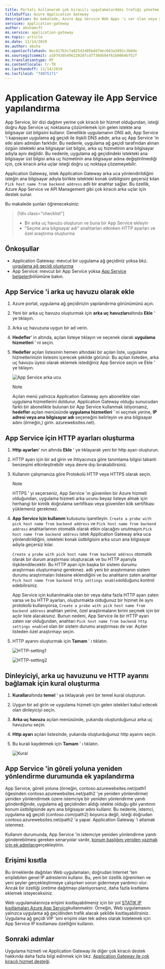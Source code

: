 ```yaml
---
title: Portalı kullanarak çok kiracılı uygulamalardaki trafiği yönetme
titleSuffix: Azure Application Gateway
description: Bu makalede, Azure App Service Web Apps 'i var olan veya yeni bir uygulama ağ geçidinde arka uç havuzunda üye olarak yapılandırma hakkında rehberlik sunulmaktadır.
services: application-gateway
author: abshamsft
ms.service: application-gateway
ms.topic: article
ms.date: 11/14/2019
ms.author: absha
ms.openlocfilehash: 0ec417b3c7a025d2d05bdd74ec683a2891c3b0de
ms.sourcegitcommit: a107430549622028fcd7730db84f61b0064bf52f
ms.translationtype: MT
ms.contentlocale: tr-TR
ms.lasthandoff: 11/14/2019
ms.locfileid: "74075171"
---
```

# <a name="configure-app-service-with-application-gateway"></a>Application Gateway ile App Service yapılandırma

App Service, bir dizi dağıtım yerine çok kiracılı bir hizmet olduğundan, isteği doğru App Service uç noktasına çözümlemek için gelen istekte ana bilgisayar üst bilgisini kullanır. Genellikle uygulamanın DNS adı, App Service 'i kapsayan uygulama ağ geçidi ile ilişkili DNS adıdır, arka uç App Service 'in etki alanı adından farklıdır. Bu nedenle, uygulama ağ geçidi tarafından alınan özgün istekteki ana bilgisayar üst bilgisi, arka uç hizmetinin ana bilgisayar adıyla aynı değildir. Bu nedenle, uygulama ağ geçidindeki istekteki ana bilgisayar üst bilgisi arka uç hizmetinin ana bilgisayar adına değiştirilmediği için, çok kiracılı arka uçlar isteği doğru uç noktaya çözemeyebilir.

Application Gateway, istek Application Gateway arka uca yönlendirildiğini isteğin ana bilgisayar adıyla birlikte istekteki konak üstbilgisini geçersiz kılan `Pick host name from backend address` adlı bir anahtar sağlar. Bu özellik, Azure App Service ve API Management gibi çok kiracılı arka uçlar için destek sunar. 

Bu makalede şunları öğreneceksiniz:

> [!div class="checklist"]
>
> - Bir arka uç havuzu oluşturun ve buna bir App Service ekleyin
> - "Seçme ana bilgisayar adı" anahtarları etkinken HTTP ayarları ve özel araştırma oluşturma

## <a name="prerequisites"></a>Önkoşullar

- Application Gateway: mevcut bir uygulama ağ geçidiniz yoksa bkz. [uygulama ağ geçidi oluşturma](https://docs.microsoft.com/azure/application-gateway/quick-create-portal)
- App Service: mevcut bir App Service yoksa [App Service belgeleri](https://docs.microsoft.com/azure/app-service/)bölümüne bakın.

## <a name="add-app-service-as-backend-pool"></a>App Service 'i arka uç havuzu olarak ekle

1. Azure portal, uygulama ağ geçidinizin yapılandırma görünümünü açın.

2. Yeni bir arka uç havuzu oluşturmak için **arka uç havuzları**altında **Ekle** ' ye tıklayın.

3. Arka uç havuzuna uygun bir ad verin. 

4. **Hedefler**' in altında, açılan listeye tıklayın ve seçenek olarak **uygulama hizmetleri** ' ni seçin.

5. **Hedefler** açılan listesinin hemen altındaki bir açılan liste, uygulama hizmetlerinizin listesini içerecek şekilde görünür. Bu açılan listeden, arka uç havuzu üyesi olarak eklemek istediğiniz App Service seçin ve Ekle ' ye tıklayın.

   ![App Service arka ucu](./media/configure-web-app-portal/backendpool.png)
   
   > [!NOTE]
   > Açılan menü yalnızca Application Gateway aynı abonelikte olan uygulama hizmetlerini doldurur. Application Gateway olduğu sunucudan farklı bir abonelikte bulunan bir App Service kullanmak istiyorsanız, **hedefler** açılan menüsünde **uygulama hizmetleri** ' ni seçmek yerine, **IP adresi veya ana bilgisayar adı** seçeneğini belirleyin ve ana bilgisayar adını (örneğin,) girin. azurewebsites.net).

## <a name="create-http-settings-for-app-service"></a>App Service için HTTP ayarları oluşturma

1. **Http ayarları**' nın altında **Ekle** ' ye tıklayarak yeni bir http ayarı oluşturun.

2. HTTP ayarı için bir ad girin ve ihtiyacınıza göre tanımlama bilgisi tabanlı benzeşimi etkinleştirebilir veya devre dışı bırakabilirsiniz.

3. Kullanım çalışmanıza göre Protokolü HTTP veya HTTPS olarak seçin. 

   > [!NOTE]
   > HTTPS ' yi seçerseniz, App Service 'ın güvenilen bir Azure hizmeti olduğundan, uygulama hizmeti arka ucunu beyaz listeye almak için herhangi bir kimlik doğrulama sertifikası veya güvenilen kök sertifikası yüklemeniz gerekmez.

4. **App Service Için kullanım** kutusunu işaretleyin. `Create a probe with pick host name from backend address` ve `Pick host name from backend address` anahtarlarının otomatik olarak etkin olacağını unutmayın.`Pick host name from backend address` istek Application Gateway arka uca yönlendirildiğini, istekteki konak üstbilgisini arka ucun ana bilgisayar adıyla geçersiz kılar.  

   `Create a probe with pick host name from backend address` otomatik olarak bir durum araştırması oluşturacak ve bu HTTP ayarıyla ilişkilendilecektir. Bu HTTP ayarı için başka bir sistem durumu araştırması oluşturmanız gerekmez. <HTTP Setting name><Unique GUID> adlı yeni bir araştırmanın sistem durumu araştırmaları listesine eklendiğini ve bu anahtarın zaten anahtar `Pick host name from backend http settings enabled`olduğunu kontrol edebilirsiniz.

   App Service için kullanılmakta olan bir veya daha fazla HTTP ayarı zaten varsa ve bu HTTP ayarları, oluşturmakta olduğunuz bir hizmet ile aynı protokolü kullanıyorsa, `Create a probe with pick host name from backend address` anahtarı yerine, özel araştırmaların birini seçmek için bir açılır liste alacaksınız. Bunun nedeni, App Service ile bir HTTP ayarı zaten var olduğundan, anahtarı `Pick host name from backend http settings enabled` olan bir sistem durumu araştırması de var. Açılan listeden özel araştırmayı seçin.

5. HTTP ayarını oluşturmak için **Tamam** ' ı tıklatın.

   ![HTTP-setting1](./media/configure-web-app-portal/http-setting1.png)

   ![HTTP-setting2](./media/configure-web-app-portal/http-setting2.png)



## <a name="create-rule-to-tie-the-listener-backend-pool-and-http-setting"></a>Dinleyiciyi, arka uç havuzunu ve HTTP ayarını bağlamak için kural oluşturma

1. **Kurallar**altında **temel** ' ya tıklayarak yeni bir temel kural oluşturun.

2. Uygun bir ad girin ve uygulama hizmeti için gelen istekleri kabul edecek olan dinleyiciyi seçin.

3. **Arka uç havuzu** açılan menüsünde, yukarıda oluşturduğunuz arka uç havuzunu seçin.

4. **Http ayarı** açılan listesinde, yukarıda oluşturduğunuz http ayarını seçin.

5. Bu kuralı kaydetmek için **Tamam** ' ı tıklatın.

   ![Kural](./media/configure-web-app-portal/rule.png)

## <a name="additional-configuration-in-case-of-redirection-to-app-services-relative-path"></a>App Service 'in göreli yoluna yeniden yönlendirme durumunda ek yapılandırma

App Service, göreli yoluna (örneğin, contoso.azurewebsites.net/path1 öğesinden contoso.azurewebsites.net/path2 'ye yeniden yönlendirme) yeniden yönlendirmek üzere istemciye bir yeniden yönlendirme yanıtı gönderdiğinde, uygulama ağ geçidinden aldığı istekte olduğu gibi yanıtının konum üstbilgisinde aynı ana bilgisayar adını kullanır. Bu nedenle, istemci, uygulama ağ geçidi (contoso.com/path2) boyunca değil, isteği doğrudan contoso.azurewebsites.net/path2 'a yapar. Application Gateway 'i atlamak istenmez.

Kullanım durumunda, App Service 'in istemciye yeniden yönlendirme yanıtı gönderebilmesi gereken senaryolar vardır, [konum başlığını yeniden yazmak için ek adımları](https://docs.microsoft.com/azure/application-gateway/troubleshoot-app-service-redirection-app-service-url#sample-configuration)gerçekleştirin.

## <a name="restrict-access"></a>Erişimi kısıtla

Bu örneklerde dağıtılan Web uygulamaları, doğrudan Internet 'ten erişilebilen genel IP adreslerini kullanır. Bu, yeni bir özellik öğrenirken ve yeni şeyler gerçekleştirmeye çalışırken sorun gidermeye yardımcı olur. Ancak bir özelliği üretime dağıtmayı planlıyorsanız, daha fazla kısıtlama eklemek isteyeceksiniz.

Web uygulamalarınıza erişimi kısıtlayabilmeniz için bir yol [STATIK IP kısıtlamaları Azure App Service](../app-service/app-service-ip-restrictions.md)kullanmaktır. Örneğin, Web uygulamasını yalnızca uygulama ağ geçidinden trafik alacak şekilde kısıtlayabilirsiniz. Uygulama ağ geçidi VIP 'sini erişimi olan tek adres olarak listelemek için App Service IP kısıtlaması özelliğini kullanın.

## <a name="next-steps"></a>Sonraki adımlar

Uygulama hizmeti ve Application Gateway ile diğer çok kiracılı destek hakkında daha fazla bilgi edinmek için bkz. [Application Gateway ile çok kiracılı hizmet desteği](https://docs.microsoft.com/azure/application-gateway/application-gateway-web-app-overview).
